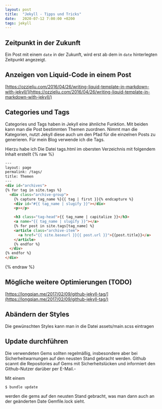 ```yaml
---
layout: post
title:  "Jekyll - Tipps und Tricks"
date:   2020-07-12 7:00:00 +0200
tags: jekyll
---
```


## Zeitpunkt in der Zukunft
Ein Post mit einem `date` in der Zukunft, wird erst ab dem in `date` hinterlegten Zeitpunkt angezeigt.

## Anzeigen von Liquid-Code in einem Post
[https://ozzieliu.com/2016/04/26/writing-liquid-template-in-markdown-with-jekyll/](https://ozzieliu.com/2016/04/26/writing-liquid-template-in-markdown-with-jekyll/)


## Categories und Tags
Categories und Tags haben in Jekyll eine ähnliche Funktion. Mit beiden kann man die Post bestimmten Themen zuordnen. Nimmt man die Kategorien, nutzt Jekyll diese auch um den Pfad für die einzelnen Posts zu generieren. Für mein Blog verwende ich die Tags.

Hierzu habe ich Die Datei tags.html im obersten Verzeichnis mit folgendem Inhalt erstellt
{% raw %}
``` html
---
layout: page
permalink: /tags/
title: Themen
---
<div id="archives">
{% for tag in site.tags %}
  <div class="archive-group">
    {% capture tag_name %}{{ tag | first }}{% endcapture %}
    <div id="#{{ tag_name | slugify }}"></div>
    <p></p>

    <h3 class="tag-head">{{ tag_name | capitalize }}</h3>
    <a name="{{ tag_name | slugify }}"></a>
    {% for post in site.tags[tag_name] %}
    <article class="archive-item">
      <a href="{{ site.baseurl }}{{ post.url }}">{{post.title}}</a>
    </article>
    {% endfor %}
  </div>
{% endfor %}
</div>
```
{% endraw %}

## Mögliche weitere Optimierungen (TODO)
[https://longqian.me/2017/02/09/github-jekyll-tag/](https://longqian.me/2017/02/09/github-jekyll-tag/)

## Abändern der Styles
Die gewünschten Styles kann man in die Datei assets/main.scss eintragen

## Update durchführen
Die verwendeten Gems sollten regelmäßig, insbesondere aber bei Sicherheitwarnungen auf den neusten Stand gebracht werden. Github scannt die Repositories auf Gems mit Sicherheitslücken und informiert den Github-Nutzer darüber per E-Mail.-

Mit einem 
```
$ bundle update
```

werden die gems auf den neusten Stand gebracht, was man dann auch an der geänderten Date Gemfile.lock sieht.

